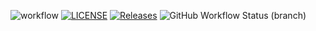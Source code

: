 ![workflow](https://github.com/<UserName>/<RepositoryName>/actions/workflows/main.yml/badge.svg)
[![LICENSE](https://img.shields.io/github/license/snadyfr/coursework.svg?style=flat-square)](https://github.com/snadyfr/coursework/main/LICENSE)
[![Releases](https://img.shields.io/github/release/snadyfr/coursework/all.svg?style=flat-square)](https://github.com/snadyfr/coursework/releases)
![GitHub Workflow Status (branch)](https://img.shields.io/github/workflow/status/snadyfr/coursework/app-test)
